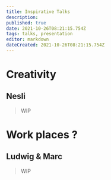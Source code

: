 ```yaml
---
title: Inspirative Talks
description: 
published: true
date: 2021-10-26T08:21:15.754Z
tags: talks, presentation
editor: markdown
dateCreated: 2021-10-26T08:21:15.754Z
---
```


# Creativity
## Nesli

> WIP

# Work places ?
## Ludwig & Marc

> WIP

# 

